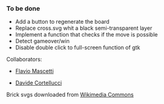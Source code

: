 ### To be done
<ul>
<li>Add a button to regenerate the board</li>
<li>Replace cross.svg whit a black semi-transparent layer</li>
<li>Implement a function that checks if the move is possible</li>
<li>Detect gameover/win</li>
<li>Disable double click to full-screen function of gtk</li>
</ul>

Collaborators:
- <a 
href="https://github.com/MascioSpam">Flavio Mascetti</a>

- <a href="https://github.com/DodoIta">Davide 
Cortellucci</a>

Brick svgs downloaded from <a href="https://commons.wikimedia.org/wiki/User:Shizhao/Mahjong">Wikimedia Commons</a>
